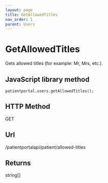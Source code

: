 ```yaml
---
layout: page
title: GetAllowedTitles
nav_order: 1
parent: Users
---
```


# GetAllowedTitles

Gets allowed titles (for example: Mr, Mrs, etc.).

## JavaScript library method

```
patientportal.users.getAllowedTitles();
```

## HTTP Method

GET

## ****Url****

/patientportalapi/patient/allowed-titles

## Returns

string\[\]
